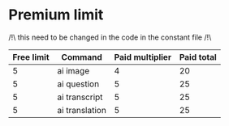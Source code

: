 # Premium limit

/!\ this need to be changed in the code in the constant file /!\

| Free limit | Command        | Paid multiplier | Paid total |
|------------|----------------|-----------------|------------|
| 5          | ai image       | 4               | 20         |
| 5          | ai question    | 5               | 25         |
| 5          | ai transcript  | 5               | 25         |
| 5          | ai translation | 5               | 25         |
